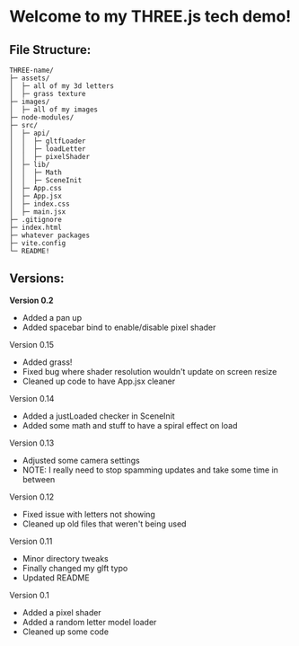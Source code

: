 # Welcome to my THREE.js tech demo!
## File Structure:
```
THREE-name/
├─ assets/
│  ├─ all of my 3d letters
│  ├─ grass texture
├─ images/
│  ├─ all of my images
├─ node-modules/
├─ src/
│  ├─ api/
│  │  ├─ gltfLoader
│  │  ├─ loadLetter
│  │  ├─ pixelShader
│  ├─ lib/
│  │  ├─ Math
│  │  ├─ SceneInit
│  ├─ App.css
│  ├─ App.jsx
│  ├─ index.css
│  ├─ main.jsx
├─ .gitignore
├─ index.html
├─ whatever packages
├─ vite.config
└─ README!
```

## Versions:
**Version 0.2**
- Added a pan up
- Added spacebar bind to enable/disable pixel shader


Version 0.15
- Added grass!
- Fixed bug where shader resolution wouldn't update on screen resize
- Cleaned up code to have App.jsx cleaner

Version 0.14
- Added a justLoaded checker in SceneInit
- Added some math and stuff to have a spiral effect on load

Version 0.13
- Adjusted some camera settings
- NOTE: I really need to stop spamming updates and take some time in between

Version 0.12
- Fixed issue with letters not showing
- Cleaned up old files that weren't being used

Version 0.11
- Minor directory tweaks
- Finally changed my glft typo
- Updated README

Version 0.1
- Added a pixel shader
- Added a random letter model loader
- Cleaned up some code